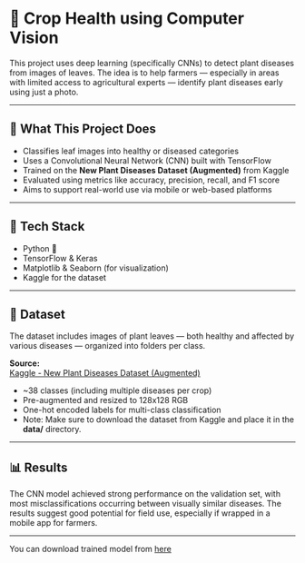 # 🌿 Crop Health using Computer Vision

This project uses deep learning (specifically CNNs) to detect plant diseases from images of leaves. The idea is to help farmers — especially in areas with limited access to agricultural experts — identify plant diseases early using just a photo.

---

## 🚀 What This Project Does

- Classifies leaf images into healthy or diseased categories  
- Uses a Convolutional Neural Network (CNN) built with TensorFlow  
- Trained on the **New Plant Diseases Dataset (Augmented)** from Kaggle  
- Evaluated using metrics like accuracy, precision, recall, and F1 score  
- Aims to support real-world use via mobile or web-based platforms  

---

## 🧠 Tech Stack

- Python 🐍  
- TensorFlow & Keras  
- Matplotlib & Seaborn (for visualization)  
- Kaggle for the dataset  

---

## 📁 Dataset

The dataset includes images of plant leaves — both healthy and affected by various diseases — organized into folders per class.

**Source:**  
[Kaggle - New Plant Diseases Dataset (Augmented)](https://www.kaggle.com/datasets/vipoooool/new-plant-diseases-dataset)

- ~38 classes (including multiple diseases per crop)  
- Pre-augmented and resized to 128x128 RGB  
- One-hot encoded labels for multi-class classification
- Note: Make sure to download the dataset from Kaggle and place it in the **data/** directory.

---

## 📊 Results

The CNN model achieved strong performance on the validation set, with most misclassifications occurring between visually similar diseases. The results suggest good potential for field use, especially if wrapped in a mobile app for farmers.

---

You can download trained model from [here](https://huggingface.co/vishalsai0234/trained_model.keras/blob/main/trained_model.keras)
